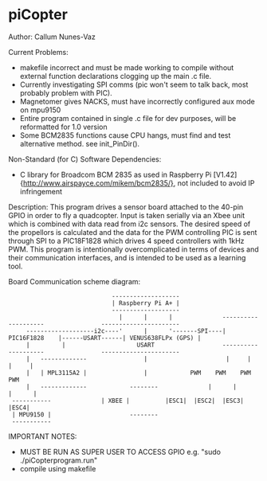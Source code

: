 # piCopter

Author: Callum Nunes-Vaz

Current Problems: 
 * makefile incorrect and must be made working to compile without external function declarations clogging up the main .c file.
 * Currently investigating SPI comms (pic won't seem to talk back, most probably problem with PIC).
 * Magnetomer gives NACKS, must have incorrectly configured aux mode on mpu9150
 * Entire program contained in single .c file for dev purposes, will be reformatted for 1.0 version
 * Some BCM2835 functions cause CPU hangs, must find and test alternative method. see init_PinDir().

Non-Standard (for C) Software Dependencies: 
 * C library for Broadcom BCM 2835 as used in Raspberry Pi [V1.42] {http://www.airspayce.com/mikem/bcm2835/}, not included to avoid IP infringement

Description: 
This program drives a sensor board attached to the 40-pin GPIO in order to fly a quadcopter. Input is
taken serially via an Xbee unit which is combined with data read from i2c sensors. The desired speed 
of the propellors is calculated and the data for the PWM controlling PIC is sent through SPI to a 
PIC18F1828 which drives 4 speed controllers with 1kHz PWM. 
This program is intentionally overcomplicated in terms of devices and their communication interfaces, 
and is intended to be used as a learning tool.


Board Communication scheme diagram:
```
                             -------------------
                             | Raspberry Pi A+ |
                             -------------------
                               |      |      |              --------------------                ----------------------
     -------------------i2c----'      |      '-------SPI----|    PIC16F1828    |------USART------| VENUS638FLPx (GPS) |
     |         |                    USART                   --------------------                ----------------------
     |   -------------                |                      |     |      |     |
     |	 | MPL3115A2 |                |  		   PWM    PWM    PWM    PWM			
     |	 -------------	     	  --------	            |      |      |      |
 -----------			  | XBEE |	        |ESC1|  |ESC2|  |ESC3|  |ESC4|
 | MPU9150 |                      --------
 -----------
```

IMPORTANT NOTES:
 * MUST BE RUN AS SUPER USER TO ACCESS GPIO e.g. "sudo ./piCopterprogram.run"
 * compile using makefile

